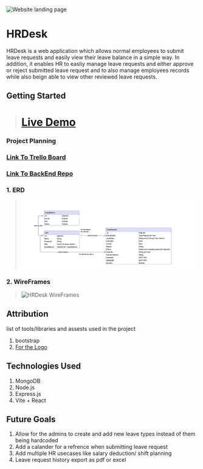 ![Website landing page](https://i.imgur.com/8dbgOg2.png)
# HRDesk

HRDesk is a web application which allows normal employees to submit leave requests and easily view their leave balance in a simple way. In addition, it enables HR to easliy manage leave requests and either approve or reject submitted leave request and to also manage employees records while also beign able to view other reviewed leave requests.




## Getting Started
> # [Live Demo](https://kaleidoscopic-beijinho-0d6619.netlify.app/)
### Project Planning
### [Link To Trello Board](https://trello.com/b/9THMnS2M/hrdesk)
### [Link To BackEnd Repo](https://github.com/Leuim/HRDesk-Backend)
### 1. ERD

>![HRDesk ERD](image.png)

### 2. WireFrames

>![HRDesk WireFrames](https://i.imgur.com/uldCxKY.png)

## Attribution 
list of tools/libraries and assests used in the project
1. bootstrap
2. [For the Logo](https://www.design.com/ai-logo-generator)

## Technologies Used
1. MongoDB
2. Node.js
3. Express.js
4. Vite + React

## Future Goals
1. Allow for the admins to create and add new leave types instead of them being hardcoded
2. Add a calander for a refrence when submitting leave request
3. Add multiple HR usecases like salary deduction/ shift planning 
4. Leave request history export as pdf or excel
